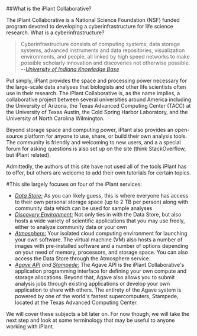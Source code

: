 ##What is the iPlant Collaborative?

The iPlant Collaborative is a National Science Foundation (NSF) funded program devoted to developing a cyberinfrastructure for life science research. 
What is a cyberinfrastructure?

>Cyberinfrastructure consists of computing systems, data storage systems, advanced instruments and data repositories, visualization environments, and people, 
>all linked by high speed networks to make possible scholarly innovation and discoveries
>not otherwise possible.
>--<cite>[University of Indiana Knowledge Base](https://kb.iu.edu/d/auhf)</cite>

Put simply, iPlant provides the space and processing power necessary for the large-scale data analyses that biologists and other life scientists often use in their research.
The iPlant Collaborative is, as the name implies, a collaborative project between several universities around America including the University of Arizona, 
the Texas Advanced Computing Center (TACC) at the University of Texas Austin, 
the Cold Spring Harbor Laboratory, and the University of North Carolina Wilmington. 

Beyond storage space and computing power, iPlant also provides an open-source platform for anyone to use, share, or build their own analysis tools. The community is friendly and welcoming to new users, and a
a special forum for asking questions is also set up on the site (think StackOverflow, but iPlant related).

Admittedly, the authors of this site have not used all of the tools iPlant has to offer, but others are welcome to add their own tutorials for certain topics.

#This site largely focuses on four of the iPlant services:
*	_[Data Store:](http://www.iplantcollaborative.org/ci/data-store)_ As you can likely guess, this is where everyone has access to their own personal storage space (up to 2 TB per person) along with
community data which can be used for sample analyses 
*	_[Discovery Environment:](http://www.iplantcollaborative.org/ci/discovery-environment)_ Not only ties in with the Data Store, but also hosts a wide variety of scientific applications that you may use freely, either
to analyze community data or your own
*	_[Atmosphere:](http://www.iplantcollaborative.org/ci/atmosphere)_ Your isolated cloud computing environment for launching your own software. The virtual machine (VM) also hosts a number of images with pre-installed
software and a number of options depending on your need of memory, processors, and storage space. You can also access the Data Store through the Atmosphere service.
*	_[Agave API](http://agaveapi.co/) and [Stampede:](https://portal.tacc.utexas.edu/user-guides/stampede)_ The Agave API is the iPlant Collaborative's application programming interface for defining your own compute and
storage allocations. Beyond that, Agave also allows you to submit analysis jobs through existing applications or develop your own application to share with others. The entirety of the Agave system is powered by one of the world's
fastest supercomputers, Stampede, located at the Texas Advanced Computing Center.

We will cover these subjects a bit later on. For now though, we will take the next step and look at some terminology that may be useful to anyone working with iPlant.
